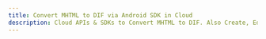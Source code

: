 ---title: Convert MHTML to DIF via Android SDK in Clouddescription: Cloud APIs & SDKs to Convert MHTML to DIF. Also Create, Edit & Render Microsoft Word & OpenOffice documents in the Cloud.---